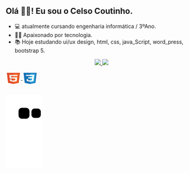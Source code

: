 ## Olá 👋🏽! Eu sou o Celso Coutinho.

- 💻 atualmente cursando engenharia informática / 3ºAno.
- 👍🏽 Apaixonado por tecnologia.
- 📚 Hoje estudando ui/ux design, html, css, java_Script, word_press, bootstrap 5.

<div align="center">
  <a href="https://github.com/CelsoCoutinho">
  <img height="180em" src="https://github-readme-stats.vercel.app/api?username=CelsoCoutinho&show_icons=true&theme=dracula&include_all_commits=true&count_private=true"/>
  <img height="10" src="https://github-readme-stats.vercel.app/api/top-langs/?username=CelsoCoutinho&layout=compact&langs_count=7&theme=dracula"/>
</div>

<div style="display: inline_block"><br>
  <img align="center" alt="Leo-HTML" height="30" width="40" src="https://raw.githubusercontent.com/devicons/devicon/master/icons/html5/html5-original.svg">
  <img align="center" alt="Leo-CSS" height="30" width="40" src="https://raw.githubusercontent.com/devicons/devicon/master/icons/css3/css3-original.svg">
</div>

##

  ![Snake animation](https://github.com/rafaballerini/rafaballerini/blob/output/github-contribution-grid-snake.svg)
 

